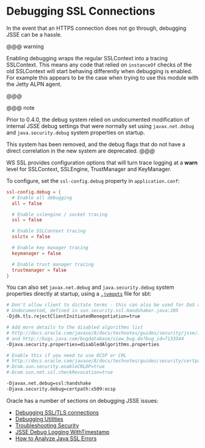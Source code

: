 # Debugging SSL Connections

In the event that an HTTPS connection does not go through, debugging JSSE can be a hassle.

@@@ warning

Enabling debugging wraps the regular SSLContext into a tracing SSLContext.
This means any code that relied on `instanceOf` checks of the old SSLContext
will start behaving differently when debugging is enabled.
For example this appears to be the case when trying to use this module
with the Jetty ALPN agent.

@@@

@@@ note

Prior to 0.4.0, the debug system relied on undocumented modification of internal JSSE debug settings that were normally set using
`javax.net.debug` and `java.security.debug` system properties on startup.  

This system has been removed, and the debug flags that do not have a direct correlation in the new system are deprecated.
@@@

WS SSL provides configuration options that will turn trace logging at a **warn** level for SSLContext, SSLEngine, TrustManager and KeyManager.

To configure, set the `ssl-config.debug` property in
`application.conf`:

```conf
ssl-config.debug = {
  # Enable all debugging
  all = false

  # Enable sslengine / socket tracing
  ssl = false

  # Enable SSLContext tracing
  sslctx = false

  # Enable key manager tracing
  keymanager = false

  # Enable trust manager tracing
  trustmanager = false
}
```

You can also set `javax.net.debug` and `java.security.debug` system properties directly at startup, using a [`.jvmopts`](https://www.scala-sbt.org/1.0/docs/Travis-CI-with-sbt.html) file for sbt:

```bash
# Don't allow client to dictate terms - this can also be used for DoS attacks.
# Undocumented, defined in sun.security.ssl.Handshaker.java:205
-Djdk.tls.rejectClientInitiatedRenegotiation=true

# Add more details to the disabled algorithms list
# http://docs.oracle.com/javase/8/docs/technotes/guides/security/jsse/JSSERefGuide.html#DisabledAlgorithms
# and http://bugs.java.com/bugdatabase/view_bug.do?bug_id=7133344
-Djava.security.properties=disabledAlgorithms.properties

# Enable this if you need to use OCSP or CRL
# http://docs.oracle.com/javase/8/docs/technotes/guides/security/certpath/CertPathProgGuide.html#AppC
#-Dcom.sun.security.enableCRLDP=true
#-Dcom.sun.net.ssl.checkRevocation=true

-Djavax.net.debug=ssl:handshake
-Djava.security.debug=certpath:x509:ocsp
```

Oracle has a number of sections on debugging JSSE issues:

* [Debugging SSL/TLS connections](https://docs.oracle.com/javase/8/docs/technotes/guides/security/jsse/ReadDebug.html)
* [Debugging Utilities](https://docs.oracle.com/javase/8/docs/technotes/guides/security/jsse/JSSERefGuide.html#Debug)
* [Troubleshooting Security](https://docs.oracle.com/javase/8/docs/technotes/guides/security/troubleshooting-security.html)
* [JSSE Debug Logging WithTimestamp](https://blogs.oracle.com/xuelei/entry/jsse_debug_logging_with_timestamp)
* [How to Analyze Java SSL Errors](http://www.smartjava.org/content/how-analyze-java-ssl-errors)
